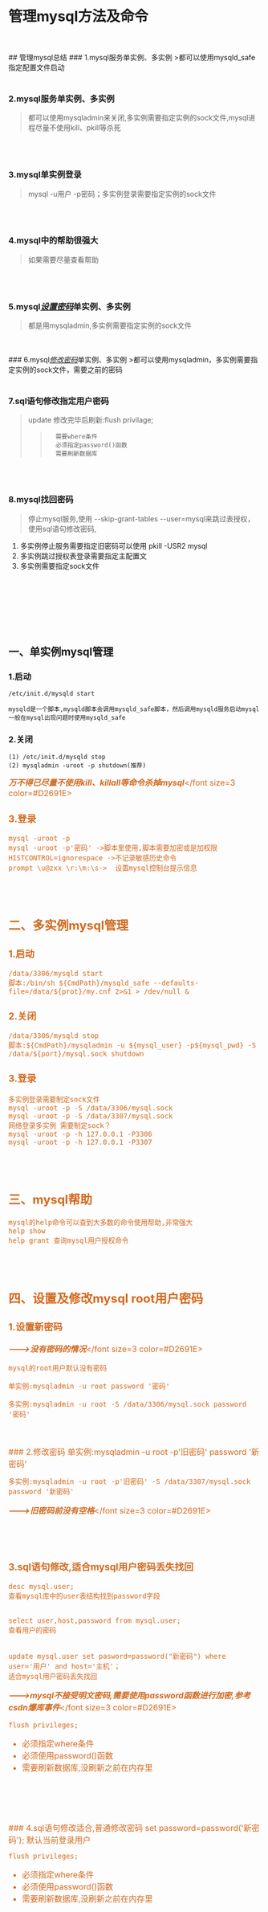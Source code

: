 # 管理mysql方法及命令
<br>
</br>
## 管理mysql总结
### 1.mysql服务单实例、多实例
>都可以使用mysqld_safe指定配置文件启动

<br>
</br>

### 2.mysql服务单实例、多实例
>都可以使用mysqladmin来关闭,多实例需要指定实例的sock文件,mysql进程尽量不使用kill、pkill等杀死

<br>
</br>

### 3.mysql单实例登录
>mysql -u用户 -p密码；多实例登录需要指定实例的sock文件

<br>
</br>

### 4.mysql中的帮助很强大
>如果需要尽量查看帮助

<br>
</br>

### 5.mysql<u><i>设置密码</u></i>单实例、多实例
>都是用mysqladmin,多实例需要指定实例的sock文件

<br>
</br>
### 6.mysql<u><i>修改密码</u></i>单实例、多实例
>都可以使用mysqladmin，多实例需要指定实例的sock文件，需要之前的密码

<br>
</br>

### 7.sql语句修改指定用户密码
>update 修改完毕后刷新:flush privilage;
>	>		需要where条件
>	>		必须指定password()函数
>	>		需要刷新数据库

<br>
</br>

### 8.mysql找回密码
>停止mysql服务,使用 --skip-grant-tables --user=mysql来跳过表授权，使用sql语句修改密码,

1. 多实例停止服务需要指定旧密码可以使用 pkill -USR2 mysql
2. 多实例跳过授权表登录需要指定主配置文
3. 多实例需要指定sock文件

		
		
		
		
		
		

<br>
</br>
<br>
</br>
<br>
</br>

## 一、单实例mysql管理
### 1.启动
	/etc/init.d/mysqld start

	mysqld是一个脚本,mysqld脚本会调用mysqld_safe脚本，然后调用mysqld服务启动mysql
	一般在mysql出现问题时使用mysqld_safe

### 2.关闭
	(1) /etc/init.d/mysqld stop
	(2) mysqladmin -uroot -p shutdown(推荐)	
<font size=3 color=#D2691E>***万不得已尽量不使用kill、killall等命令杀掉mysql***</font size=3 color=#D2691E>

### 3.登录
	mysql -uroot -p
	mysql -uroot -p'密码' ->脚本里使用,脚本需要加密或是加权限
	HISTCONTROL=ignorespace ->不记录敏感历史命令
	prompt \u@zxx \r:\m:\s->  设置mysql控制台提示信息
<br>
</br>

## 二、多实例mysql管理
### 1.启动
	/data/3306/mysqld start
	脚本:/bin/sh ${CmdPath}/mysqld_safe --defaults-file=/data/${prot}/my.cnf 2>&1 > /dev/null &

### 2.关闭
	/data/3306/mysqld stop
	脚本:${CmdPath}/mysqladmin -u ${mysql_user} -p${mysql_pwd} -S /data/${port}/mysql.sock shutdown
### 3.登录
	多实例登录需要制定sock文件
	mysql -uroot -p -S /data/3306/mysql.sock
	mysql -uroot -p -S /data/3307/mysql.sock
	网络登录多实例 需要制定sock？
	mysql -uroot -p -h 127.0.0.1 -P3306
	mysql -uroot -p -h 127.0.0.1 -P3307
<br>
</br>

## 三、mysql帮助
 
	mysql的help命令可以查到大多数的命令使用帮助,非常强大
	help show
	help grant 查询mysql用户授权命令
	
<br>
</br>

## 四、设置及修改mysql root用户密码
### 1.设置新密码 
<font size=3 color=#D2691E>***--->没有密码的情况***</font size=3 color=#D2691E>

	mysql的root用户默认没有密码

	单实例:mysqladmin -u root password '密码'

	多实例:mysqladmin -u root -S /data/3306/mysql.sock password '密码'	
<br>
</br>
### 2.修改密码
	单实例:mysqladmin -u root -p'旧密码' password '新密码'

	多实例:mysqladmin -u root -p'旧密码' -S /data/3307/mysql.sock password '新密码' 
<font size=3 color=#D2691E>***--->旧密码前没有空格***</font size=3 color=#D2691E>
<br>
</br>
<br>
</br>
### 3.sql语句修改,适合mysql用户密码丢失找回
	desc mysql.user; 
	查看mysql库中的user表结构找到password字段
	
	
	select user,host,password from mysql.user; 
	查看用户的密码


	update mysql.user set pasword=password("新密码") where user='用户' and host='主机'；
	适合mysql用户密码丢失找回
<font size=3 color=#D2691E>***--->mysql不接受明文密码,需要使用password函数进行加密,参考csdn爆库事件***</font size=3 color=#D2691E>
	
	flush privileges;

* 必须指定where条件
* 必须使用password()函数
* 需要刷新数据库,没刷新之前在内存里

<br>
</br>
<br>
</br>
### 4.sql语句修改适合,普通修改密码
	set password=password('新密码');
	默认当前登录用户
	
	flush privileges;
* 必须指定where条件
* 必须使用password()函数
* 需要刷新数据库,没刷新之前在内存里


<br>
</br>
<br>
</br>

## 五、mysql密码找回
### 单实例方法
#### 1.停止数据库
	/etc/init.d/mysqld stop
#### 2.使用mysqld_safe忽略授权表启动mysql
	mysqld_safe --skip-grant-tables --user=mysql &
#### 3.使用update修改用户密码
	update mysql.user set password=password("新密码") where user='root' and host='localhost';
	
	flush privileges;
#### 4.重启mysql
	mysqladmin -uroot -pkerber shutdown
	
	/etc/init.d/mysqld start
<br>
</br>

### 多实例方法
#### 1.停止数据库
	pkill -USR2 mysql
#### 2.使用mysqld_safe忽略授权表启动mysql
    mysqld_safe --defaults-file=/data/3306/my.cnf --skip-grant-tables --user=mysql &
#### 3.使用update修改用户密码
    update mysql.user set password=password("新密码") where user='root' and host='localhost';
    
    flush privileges;
#### 4.重启mysql
    mysqladmin -uroot -pkerber -S /data/3306/mysql.sock shutdown
    
	mysqld_safe --defaults-file=/data/3306/my.cnf &





